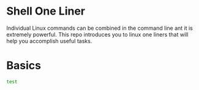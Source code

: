 # Shell One Liner

Individual Linux commands can be combined in the command line ant it is extremely powerful.  This repo introduces you to linux one liners that will help you accomplish useful tasks.


# Basics


```bash
test
```
